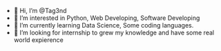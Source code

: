 - 👋 Hi, I’m @Tag3nd
- 👀 I’m interested in Python, Web Developing, Software Developing
- 🌱 I’m currently learning Data Science, Some coding languages.
- 💞️ I’m looking for internship to grew my knowledge and have some real world expierence

<!---
Tag3nd/Tag3nd is a ✨ special ✨ repository because its `README.md` (this file) appears on your GitHub profile.
You can click the Preview link to take a look at your changes.
--->

